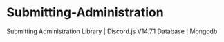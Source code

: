 # Submitting-Administration
Submitting Administration Library | Discord.js V14.7.1 Database | Mongodb
